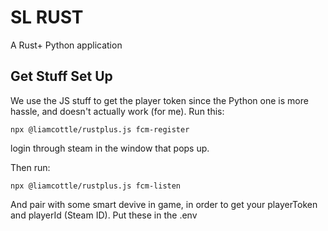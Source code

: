 # SL RUST
A Rust+ Python application

## Get Stuff Set Up
We use the JS stuff to get the player token since the Python one is more hassle, and doesn't actually work (for me).
Run this:
```
npx @liamcottle/rustplus.js fcm-register
```
login through steam in the window that pops up.

Then run:
```
npx @liamcottle/rustplus.js fcm-listen
```
And pair with some smart devive in game, in order to get your playerToken and playerId (Steam ID).
Put these in the .env